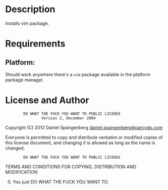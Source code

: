 Description
===========

Installs vim package.

Requirements
============

## Platform:

Should work anywhere there's a `vim` package available in the platform
package manager.

License and Author
==================

            DO WHAT THE FUCK YOU WANT TO PUBLIC LICENSE
                    Version 2, December 2004

 Copyright (C) 2012 Daniel Spangenberg <daniel.spangenberg@parcydo.com>

 Everyone is permitted to copy and distribute verbatim or modified
 copies of this license document, and changing it is allowed as long
 as the name is changed.

            DO WHAT THE FUCK YOU WANT TO PUBLIC LICENSE
   TERMS AND CONDITIONS FOR COPYING, DISTRIBUTION AND MODIFICATION

  0. You just DO WHAT THE FUCK YOU WANT TO.
